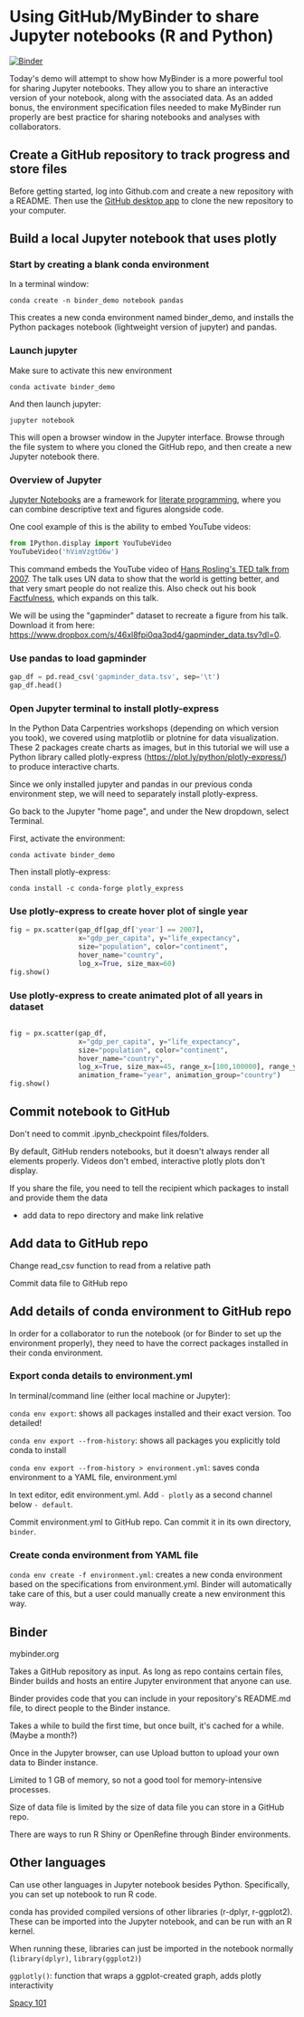 # Using GitHub/MyBinder to share Jupyter notebooks (R and Python)

[![Binder](https://mybinder.org/badge_logo.svg)](https://mybinder.org/v2/gh/MikeTrizna/binder_demo/HEAD)

Today's demo will attempt to show how MyBinder is a more powerful tool for sharing Jupyter notebooks. They allow you to share an interactive version of your notebook, along with the associated data. As an added bonus, the environment specification files needed to make MyBinder run properly are best practice for sharing notebooks and analyses with collaborators.

## Create a GitHub repository to track progress and store files

Before getting started, log into Github.com and create a new repository with a README. Then use the [GitHub desktop app](https://desktop.github.com/) to clone the new repository to your computer.

## Build a local Jupyter notebook that uses plotly

### Start by creating a blank conda environment

In a terminal window: 

`conda create -n binder_demo notebook pandas`

This creates a new conda environment named binder_demo, and installs the Python packages notebook (lightweight version of jupyter) and pandas.

### Launch jupyter

Make sure to activate this new environment

`conda activate binder_demo`

And then launch jupyter:

`jupyter notebook`

This will open a browser window in the Jupyter interface. Browse through the file system to where you cloned the GitHub repo, and then create a new Jupyter notebook there.

### Overview of Jupyter

[Jupyter Notebooks](https://jupyter.org/) are a framework for [literate programming](https://en.wikipedia.org/wiki/Literate_programming), where you can combine descriptive text and figures alongside code.

One cool example of this is the ability to embed YouTube videos:

```python
from IPython.display import YouTubeVideo
YouTubeVideo('hVimVzgtD6w')
```

This command embeds the YouTube video of [Hans Rosling's TED talk from 2007](https://www.youtube.com/watch?v=hVimVzgtD6w). The talk uses UN data to show that the world is getting better, and that very smart people do not realize this. Also check out his book [Factfulness](https://smile.amazon.com/Factfulness-Reasons-World-Things-Better-ebook/dp/B0756J1LLV/), which expands on this talk.

We will be using the "gapminder" dataset to recreate a figure from his talk. Download it from here: https://www.dropbox.com/s/46xl8fpi0qa3pd4/gapminder_data.tsv?dl=0. 

### Use pandas to load gapminder

```python
gap_df = pd.read_csv('gapminder_data.tsv', sep='\t')
gap_df.head()
```

### Open Jupyter terminal to install plotly-express

In the Python Data Carpentries workshops (depending on which version you took), we covered using matplotlib or plotnine for data visualization. These 2 packages create charts as images, but in this tutorial we will use a Python library called plotly-express (https://plot.ly/python/plotly-express/) to produce interactive charts.

Since we only installed jupyter and pandas in our previous conda environment step, we will need to separately install plotly-express. 

Go back to the Jupyter "home page", and under the New dropdown, select Terminal.

First, activate the environment:

```conda activate binder_demo```

Then install plotly-express:

```conda install -c conda-forge plotly_express```

### Use plotly-express to create hover plot of single year

```python
fig = px.scatter(gap_df[gap_df['year'] == 2007], 
                 x="gdp_per_capita", y="life_expectancy", 
                 size="population", color="continent",
                 hover_name="country", 
                 log_x=True, size_max=60)
fig.show()
```

### Use plotly-express to create animated plot of all years in dataset

```python

fig = px.scatter(gap_df, 
                 x="gdp_per_capita", y="life_expectancy", 
                 size="population", color="continent",
                 hover_name="country", 
                 log_x=True, size_max=45, range_x=[100,100000], range_y=[25,90],
                 animation_frame="year", animation_group="country")
fig.show()
```

## Commit notebook to GitHub

Don't need to commit .ipynb_checkpoint files/folders.

By default, GitHub renders notebooks, but it doesn't always render all elements properly. Videos don't embed, interactive plotly plots don't display.

If you share the file, you need to tell the recipient which packages to install and provide them the data
- add data to repo directory and make link relative

## Add data to GitHub repo

Change read_csv function to read from a relative path

Commit data file to GitHub repo

## Add details of conda environment to GitHub repo

In order for a collaborator to run the notebook (or for Binder to set up the environment properly), they need to have the correct packages installed in their conda environment.

### Export conda details to environment.yml

In terminal/command line (either local machine or Jupyter):

`conda env export`: shows all packages installed and their exact version. Too detailed!

`conda env export --from-history`: shows all packages you explicitly told conda to install

`conda env export --from-history > environment.yml`: saves conda environment to a YAML file, environment.yml

In text editor, edit environment.yml. Add `- plotly` as a second channel below `- default`.

Commit environment.yml to GitHub repo. Can commit it in its own directory, `binder`.

### Create conda environment from YAML file

`conda env create -f environment.yml`: creates a new conda environment based on the specifications from environment.yml. Binder will automatically take care of this, but a user could manually create a new environment this way.

## Binder

mybinder.org

Takes a GitHub repository as input. As long as repo contains certain files, Binder builds and hosts an entire Jupyter environment that anyone can use.

Binder provides code that you can include in your repository's README.md file, to direct people to the Binder instance.

Takes a while to build the first time, but once built, it's cached for a while. (Maybe a month?)

Once in the Jupyter browser, can use Upload button to upload your own data to Binder instance.

Limited to 1 GB of memory, so not a good tool for memory-intensive processes.

Size of data file is limited by the size of data file you can store in a GitHub repo.

There are ways to run R Shiny or OpenRefine through Binder environments.

## Other languages

Can use other languages in Jupyter notebook besides Python. Specifically, you can set up notebook to run R code.

conda has provided compiled versions of other libraries (r-dplyr, r-ggplot2). These can be imported into the Jupyter notebook, and can be run with an R kernel.

When running these, libraries can just be imported in the notebook normally (`library(dplyr)`, `library(ggplot2)`)

`ggplotly()`: function that wraps a ggplot-created graph, adds plotly interactivity

[Spacy 101](https://spacy.io/usage/spacy-101)
